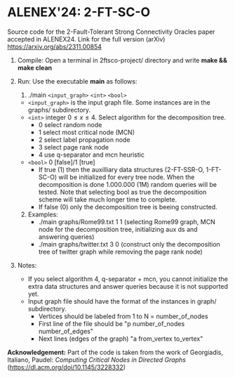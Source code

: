 # ALENEX'24: 2-FT-SC-O
Source code for the 2-Fault-Tolerant Strong Connectivity Oracles paper accepted in ALENEX24. Link for the full version (arXiv) https://arxiv.org/abs/2311.00854

1. Compile: Open a terminal in 2ftsco-project/ directory and write **make && make clean**
2. Run: Use the executable **main** as follows:
    1. ./main `<input_graph>` `<int>` `<bool>`
    - `<input_graph>` is the input graph file. Some instances are in the graphs/ subdirectory.
    - `<int>` integer $0\leq x \leq 4$. Select algorithm for the decomposition tree.
        - 0 select random node
        - 1 select most critical node (MCN)
        - 2 select label propagation node
        - 3 select page rank node
        - 4 use q-separator and mcn heuristic        
    - `<bool>` 0 [false]/1 [true]
        - If true (1) then the auxilliary data structures (2-FT-SSR-O, 1-FT-SC-O) will be initialized for every tree node. When the decomposition is done 1.000.000 (1M) random queries will be tested. Note that selecting bool as true the decomposition scheme will take much longer time to complete.
        - If false (0) only the decomposition tree is beeing constructed.

    2. Examples:
        - ./main graphs/Rome99.txt 1 1 (selecting Rome99 graph, MCN node for the decomposition tree, initializing aux ds and answering queries)
        - ./main graphs/twitter.txt 3 0 (construct only the decomposition tree of twitter graph while removing the page rank node)
3. Notes:
    - If you select algorithm 4, q-separator + mcn, you cannot initialize the extra data structures and answer queries because it is not supported yet.
    - Input graph file should have the format of the instances in graph/ subdirectory.
        - Vertices should be labeled from 1 to N = number_of_nodes
        - First line of the file should be "p number_of_nodes number_of_edges"
        - Next lines (edges of the graph) "a from_vertex to_vertex"

**Acknowledgement:** Part of the code is taken from the work of Georgiadis, Italiano, Paudel: *Computing Critical Nodes in Directed Graphs* (https://dl.acm.org/doi/10.1145/3228332)
